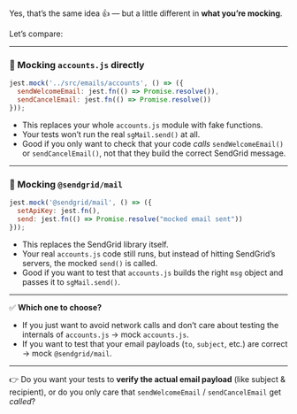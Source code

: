 Yes, that’s the same idea 👍 — but a little different in **what you’re mocking**.

Let’s compare:

---

### 🔹 Mocking **`accounts.js` directly**

```js
jest.mock('../src/emails/accounts', () => ({
  sendWelcomeEmail: jest.fn(() => Promise.resolve()),
  sendCancelEmail: jest.fn(() => Promise.resolve())
}));
```

* This replaces your whole `accounts.js` module with fake functions.
* Your tests won’t run the real `sgMail.send()` at all.
* Good if you only want to check that your code *calls* `sendWelcomeEmail()` or `sendCancelEmail()`, not that they build the correct SendGrid message.

---

### 🔹 Mocking **`@sendgrid/mail`**

```js
jest.mock('@sendgrid/mail', () => ({
  setApiKey: jest.fn(),
  send: jest.fn(() => Promise.resolve("mocked email sent"))
}));
```

* This replaces the SendGrid library itself.
* Your real `accounts.js` code still runs, but instead of hitting SendGrid’s servers, the mocked `send()` is called.
* Good if you want to test that `accounts.js` builds the right `msg` object and passes it to `sgMail.send()`.

---

✅ **Which one to choose?**

* If you just want to avoid network calls and don’t care about testing the internals of `accounts.js` → mock `accounts.js`.
* If you want to test that your email payloads (`to`, `subject`, etc.) are correct → mock `@sendgrid/mail`.

---

👉 Do you want your tests to **verify the actual email payload** (like subject & recipient), or do you only care that `sendWelcomeEmail` / `sendCancelEmail` get *called*?
